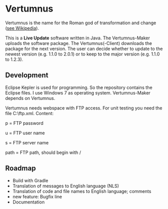 # Vertumnus

Vertumnus is the name for the Roman god of transformation and change ([see Wikipedia](http://en.wikipedia.org/wiki/Vertumnus)).

This is a **Live Update** software written in Java. The Vertumnus-Maker uploads the software package.
The Vertumnus(-Client) downloads the package for the next version. The user can decide whether to update
to the newest version (e.g. 1.1.0 to 2.0.1) or to keep to the major version (e.g. 1.1.0 to 1.2.3).

## Development

Eclipse Kepler is used for programming. So the repository contains the Eclipse files.
I use Windows 7 as operating system.
Vertumnus-Maker depends on Vertumnus.

Vertumnus needs webspace with FTP access. For unit testing you need the file C:\ftp.xml.
Content: <ftp p="..." u="..." s="..." path="..."/>

p = FTP password

u = FTP user name

s = FTP server name

path = FTP path, should begin with /

## Roadmap

* Build with Gradle
* Translation of messages to English language (NLS)
* Translation of code and file names to English language; comments
* new feature: Bugfix line
* Documentation
